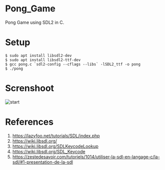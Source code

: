 # Pong_Game
Pong Game using SDL2  in C.
# Setup 
```
$ sudo apt install libsdl2-dev
$ sudo apt install libsdl2-ttf-dev
$ gcc pong.c `sdl2-config --cflags --libs` -lSDL2_ttf -o pong
$ ./pong
```
# Screnshoot
![start]()
# References
  1. https://lazyfoo.net/tutorials/SDL/index.php
  2. https://wiki.libsdl.org/
  3. https://wiki.libsdl.org/SDLKeycodeLookup
  4. https://wiki.libsdl.org/SDL_Keycode
  5. https://zestedesavoir.com/tutoriels/1014/utiliser-la-sdl-en-langage-c/la-sdl/#1-presentation-de-la-sdl
